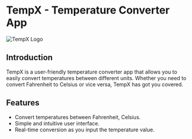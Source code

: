# TempX - Temperature Converter App

![TempX Logo](app_logo.png)

## Introduction

TempX is a user-friendly temperature converter app that allows you to easily convert temperatures between different units. Whether you need to convert Fahrenheit to Celsius or vice versa, TempX has got you covered.

## Features

- Convert temperatures between Fahrenheit, Celsius.
- Simple and intuitive user interface.
- Real-time conversion as you input the temperature value.

